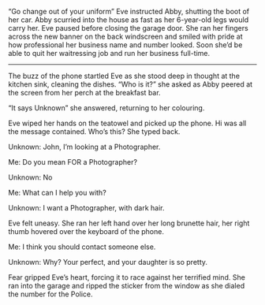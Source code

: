 “Go change out of your uniform” Eve instructed Abby, shutting the boot of her car. Abby scurried into the house as fast as her 6-year-old legs would carry her. Eve paused before closing the garage door. She ran her fingers across the new banner on the back windscreen and smiled with pride at how professional her business name and number looked. Soon she’d be able to quit her waitressing job and run her business full-time.

***

The buzz of the phone startled Eve as she stood deep in thought at the kitchen sink, cleaning the dishes. “Who is it?” she asked as Abby peered at the screen from her perch at the breakfast bar.

“It says Unknown” she answered, returning to her colouring.

Eve wiped her hands on the teatowel and picked up the phone. Hi was all the message contained. Who’s this? She typed back.

Unknown: John, I’m looking at a Photographer.

Me: Do you mean FOR a Photographer?

Unknown: No

Me: What can I help you with?

Unknown: I want a Photographer, with dark hair.

Eve felt uneasy. She ran her left hand over her long brunette hair, her right thumb hovered over the keyboard of the phone.

Me: I think you should contact someone else.

Unknown: Why? Your perfect, and your daughter is so pretty.

Fear gripped Eve’s heart, forcing it to race against her terrified mind. She ran into the garage and ripped the sticker from the window as she dialed the number for the Police.